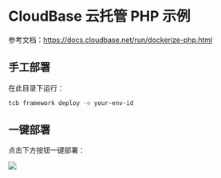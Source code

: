 # CloudBase 云托管 PHP 示例

参考文档：https://docs.cloudbase.net/run/dockerize-php.html

## 手工部署

在此目录下运行：

```sh
tcb framework deploy -e your-env-id
```

## 一键部署

点击下方按钮一键部署：

[![](https://main.qcloudimg.com/raw/67f5a389f1ac6f3b4d04c7256438e44f.svg)](https://console.cloud.tencent.com/tcb/env/index?action=CreateAndDeployCloudBaseProject&appUrl=https%3A%2F%2Fgithub.com%2FGeekMakerSun%2Fgeek-goto&workDir=geek-goto%2Fphp&appName=geek-goto)